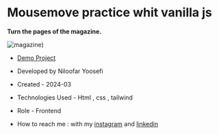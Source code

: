 # Mousemove practice whit vanilla js
**Turn the pages of the magazine.**

![magazine](https://github.com/niloufar-yousefi/Mouse-Move1/assets/156951582/3120d7ad-ff1e-4217-8c8a-8a5e829a8c1d))

- [Demo Project](https://niloufar-yousefi.github.io/Mouse-Move1/)


- Developed by Niloofar Yoosefi

- Created - 2024-03

- Technologies Used - Html , css , tailwind 


- Role - Frontend

- How to reach me : with my [instagram](https://github.com/niloufar-yousefi) and [linkedin](https://www.linkedin.com/in/niloofar-yoosefikhorram-242742143/)







